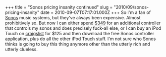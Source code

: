 +++
title = "Sonos pricing insanity continued"
slug = "2010/09/sonos-pricing-insanity"
date = 2010-09-07T07:17:01.000Z
+++
So I'm a fan of [Sonos](http://www.sonos.com) music systems, but they've always been expensive. Almost prohibitively so. But now I can either spend [$349](http://sonos.com/products/controllers/cr200/default.aspx?rdr=true&LangType=1033) for an additional controller that controls my sonos and does precisely fuck-all else, or I can buy an iPod Touch on [craigslist](http://boulder.craigslist.org) for $125 and then download the free Sonos controller application, plus do all the other iPod Touch stuff. I'm not sure who Sonos thinks is going to buy this thing anymore other than the utterly rich and utterly clueless.